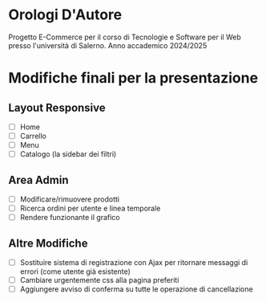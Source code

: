 # Orologi D'Autore
Progetto E-Commerce per il corso di Tecnologie e Software per il Web presso l'università di Salerno. Anno accademico 2024/2025

# Modifiche finali per la presentazione

## Layout Responsive
- [ ] Home
- [ ] Carrello
- [ ] Menu
- [ ] Catalogo (la sidebar dei filtri)

## Area Admin
- [ ] Modificare/rimuovere prodotti
- [ ] Ricerca ordini per utente e linea temporale
- [ ] Rendere funzionante il grafico

## Altre Modifiche
- [ ] Sostituire sistema di registrazione con Ajax per ritornare messaggi di errori (come utente già esistente)
- [ ] Cambiare urgentemente css alla pagina preferiti
- [ ] Aggiungere avviso di conferma su tutte le operazione di cancellazione